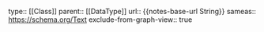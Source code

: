 type:: [[Class]]
parent:: [[DataType]]
url:: {{notes-base-url String}}
sameas:: https://schema.org/Text
exclude-from-graph-view:: true
